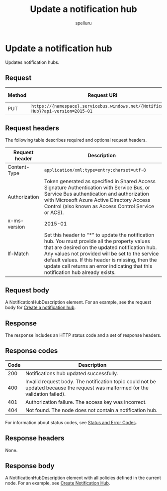 ﻿---
title: "Update a notification hub"
description: Use this API reference documentation to update notification hubs.
ms.custom: ""
ms.date: 04/05/2019
ms.reviewer: ""
ms.service: "notification-hubs"
ms.suite: ""
ms.tgt_pltfrm: ""
ms.topic: "reference"
author: "spelluru"
ms.author: "spelluru"
manager: "timlt"

---


# Update a notification hub
Updates notification hubs.

## Request

| Method | Request URI | HTTP version |
| ------ | ----------- | ------------ | 
| PUT | `https://{namespace}.servicebus.windows.net/{Notification Hub}?api-version=2015-01` | HTTP/1.1 |

## Request headers

The following table describes required and optional request headers.

| Request header | Description |
| -------------- | ----------- |
| Content-Type | `application/xml;type=entry;charset=utf-8` |
| Authorization | Token generated as specified in Shared Access Signature Authentication with Service Bus, or Service Bus authentication and authorization with Microsoft Azure Active Directory Access Control (also known as Access Control Service or ACS). |
| x-ms-version | 2015-01 |
| If-Match | Set this header to “*” to update the notification hub. You must provide all the property values that are desired on the updated notification hub. Any values not provided will be set to the service default values. If this header is missing, then the update call returns an error indicating that this notification hub already exists. |


## Request body
A NotificationHubDescription element. For an example, see the request body for [Create a notification hub](create-notification-hub.md).

## Response

The response includes an HTTP status code and a set of response headers.

## Response codes

| Code | Description |
| ---- | ----------- | 
| 200 | Notifications hub updated successfully. |
| 400 | Invalid request body. The notification topic could not be updated because the request was malformed (or the validation failed). |
| 401 | Authorization failure. The access key was incorrect. |
| 404 | Not found. The node does not contain a notification hub. |

For information about status codes, see [Status and Error Codes](/rest/api/storageservices/Common-REST-API-Error-Codes).

## Response headers

None.

## Response body

A NotificationHubDescription element with all policies defined in the current node. For an example, see [Create Notification Hub](create-notification-hub.md).

